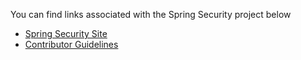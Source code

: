 You can find links associated with the Spring Security project below

* [Spring Security Site](http://springsource.org/spring-security/)
* [Contributor Guidelines](https://github.com/SpringSource/spring-security/wiki/Contributor-Guidelines)